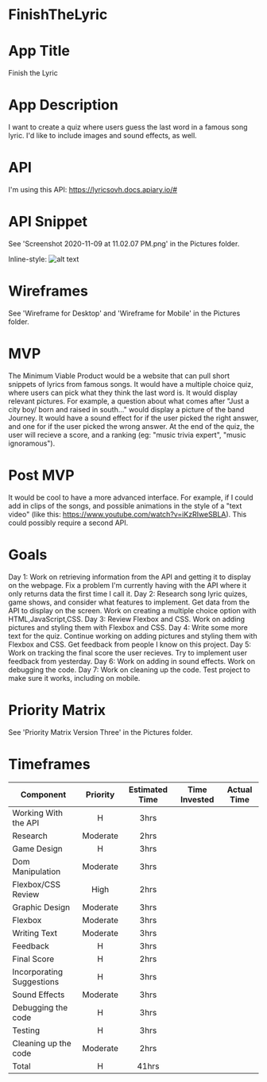 # FinishTheLyric

# App Title
Finish the Lyric

# App Description 

I want to create a quiz where users guess the last word in a famous song lyric. I'd like to include images and sound effects, as well.

# API

I'm using this API: https://lyricsovh.docs.apiary.io/#

# API Snippet

See 'Screenshot 2020-11-09 at 11.02.07 PM.png' in the Pictures folder.

Inline-style: 
![alt text](https://github.com/DavidVergheseProgrammer/FinishTheLyric/blob/main/Folder/API.png "Data From API")


# Wireframes

See 'Wireframe for Desktop' and 'Wireframe for Mobile' in the Pictures folder. 

# MVP

The Minimum Viable Product would be a website that can pull short snippets of lyrics from famous songs. It would have a multiple choice quiz, where users can pick what they think the last word is. It would display relevant pictures. For example, a question about what comes after "Just a city boy/ born and raised in south..." would display a picture of the band Journey. It would have a sound effect for if the user picked the right answer, and one for if the user picked the wrong answer. At the end of the quiz, the user will recieve a score, and a ranking (eg: "music trivia expert", "music ignoramous"). 

# Post MVP

It would be cool to have a more advanced interface. For example, if I could add in clips of the songs, and possible animations in the style of a "text video" (like this: https://www.youtube.com/watch?v=iKzRIweSBLA). This could possibly require a second API. 

# Goals

Day 1: Work on retrieving information from the API and getting it to display on the webpage. Fix a problem I'm currently having with the API where it only returns data the first time I call it.
Day 2: Research song lyric quizes, game shows, and consider what features to implement. Get data from the API to display on the screen. Work on creating a multiple choice option with HTML,JavaScript,CSS. 
Day 3: Review Flexbox and CSS. Work on adding pictures and styling them with Flexbox and CSS. 
Day 4: Write some more text for the quiz. Continue working on adding pictures and styling them with Flexbox and CSS. Get feedback from people I know on this project.
Day 5: Work on tracking the final score the user recieves. Try to implement user feedback from yesterday.
Day 6: Work on adding in sound effects. Work on debugging the code.
Day 7: Work on cleaning up the code. Test project to make sure it works, including on mobile.

# Priority Matrix

See 'Priority Matrix Version Three' in the Pictures folder. 

# Timeframes

| Component | Priority | Estimated Time | Time Invested | Actual Time |
| --- | :---: |  :---: | :---: | :---: |
| Working With the API | H | 3hrs| |  |
| Research | Moderate | 2hrs|  |  |
| Game Design | H | 3hrs|  |  |
| Dom Manipulation | Moderate | 3hrs| |  |
| Flexbox/CSS Review | High | 2hrs|  | |
| Graphic Design | Moderate | 3hrs|  |  |
| Flexbox | Moderate | 3hrs|  | |
| Writing Text | Moderate | 3hrs| |  |
| Feedback | H | 3hrs|  |  |
| Final Score | H | 2hrs|  |  |
| Incorporating Suggestions | H | 3hrs|  |  |
| Sound Effects | Moderate | 3hrs|  |  |
| Debugging the code | H | 3hrs|  |  |
| Testing | H | 3hrs|  |  |
| Cleaning up the code | Moderate | 2hrs|  |  |
| Total | H | 41hrs|  |  |


